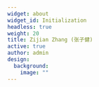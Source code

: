 ```yaml
---
widget: about
widget_id: Initialization
headless: true
weight: 20
title: Zijian Zhang (张子健)
active: true
author: admin
design:
  background:
    image: ""
---
```

